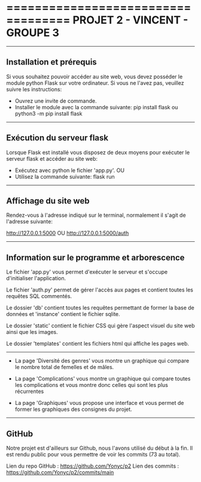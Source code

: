 ===================================
 PROJET 2 - VINCENT - GROUPE 3
===================================

-----------------------------------------------------------------
Installation et prérequis
----------------------------------------------------------------

Si vous souhaitez pouvoir accéder au site web, vous devez posséder
le module python Flask sur votre ordinateur. Si vous ne l'avez pas,
veuillez suivre les instructions:

- Ouvrez une invite de commande.
- Installer le module avec la commande suivante: 
pip install flask
ou
python3 -m pip install flask

-----------------------------------------------------------------
Exécution du serveur flask
----------------------------------------------------------------

Lorsque Flask est installé vous disposez de deux moyens pour
exécuter le serveur flask et accéder au site web:

- Exécutez avec python le fichier 'app.py'.
OU
- Utilisez la commande suivante:
flask run

-----------------------------------------------------------------
Affichage du site web
----------------------------------------------------------------

Rendez-vous à l'adresse indiqué sur le terminal, normalement 
il s'agit de l'adresse suivante:

http://127.0.0.1:5000
OU
http://127.0.0.1:5000/auth

-----------------------------------------------------------------
Information sur le programme et arborescence
-----------------------------------------------------------------

Le fichier 'app.py' vous permet d'exécuter le serveur et s'occupe
d'initialiser l'application.

Le fichier 'auth.py' permet de gérer l'accès aux pages et contient
toutes les requêtes SQL commentés.

Le dossier 'db' contient toutes les requêtes permettant de former
la base de données et 'instance' contient le fichier sqlite.

Le dossier 'static' contient le fichier CSS qui gère l'aspect visuel
du site web ainsi que les images.

Le dossier 'templates' contient les fichiers html qui affiche les
pages web.

---------------

- La page 'Diversité des genres' vous montre un graphique qui compare 
le nombre total de femelles et de mâles.

- La page 'Complications' vous montre un graphique qui compare
toutes les complications et vous montre donc celles qui sont
les plus récurrentes

- La page 'Graphiques' vous propose une interface et vous permet
de former les graphiques des consignes du projet.

-----------------------------------------------------------------
GitHub
----------------------------------------------------------------

Notre projet est d'ailleurs sur Github, nous l'avons utilisé du début à la fin. Il est rendu public pour vous
permettre de voir les commits (73 au total).

Lien du repo GitHub : https://github.com/Yonyc/p2
Lien des commits : https://github.com/Yonyc/p2/commits/main